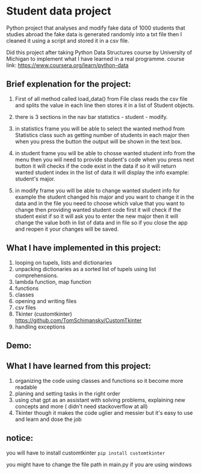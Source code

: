 # Student data project

Python project that analyses and modify fake data of 1000 students that studies abroad the fake data is generated randomly into a txt file then I cleaned it using a script and stored it in a csv file.

Did this project after taking Python Data Structures course by University of Michigan to implement what I have learned in a real programme.
course link: https://www.coursera.org/learn/python-data

## Brief explenation for the project:
1. First of all method called load_data() from File class reads the csv file and splits the value in each line then stores it in a list of Student objects. 

2. there is 3 sections in the nav bar statistics - student - modify.

3. in statistics frame you will be able to select the wanted method from Statistics class such as getting number of students in each major then when you press the button the output will be shown in the text box.

4. in student frame you will be able to chosse wanted student info from the menu then you will need to provide student's code when you press next button it will checks if the code exist in the data if so it will return wanted student index in the list of data it will display the info 
example: student's major.

5. in modify frame you will be able to change wanted student info for example the student changed his major and you want to change it in the data and in the file you need to choose which value that you want to change then providing wanted student code first it will check if the student exist if so it will ask you to enter the new major then it will change the value both in list of data and in file so if you close the app and reopen it your changes will be saved.

## What I have implemented in this project:
1. looping on tupels, lists and dictionaries
2. unpacking dictionaries as a sorted list of tupels using list comprehensions.
3. lambda function, map function
4. functions
5. classes
6. opening and writing files
7. csv files
8. Tkinter (customtkinter) https://github.com/TomSchimansky/CustomTkinter
9. handling exceptions 

## Demo:

## What I have learned from this project:
1. organizing the code using classes and functions so it become more readable
2. planing and setting tasks in the right order
3. using chat gpt as an assistant with solving problems, explaining new concepts and more ( didn't need stackoverflow at all)
4. Tkinter though it makes the code uglier and messier but it's easy to use and learn and dose the job

## notice:
you will have to install customtkinter ```pip install customtkinter```

you might have to change the file path in main.py if you are using windows 

